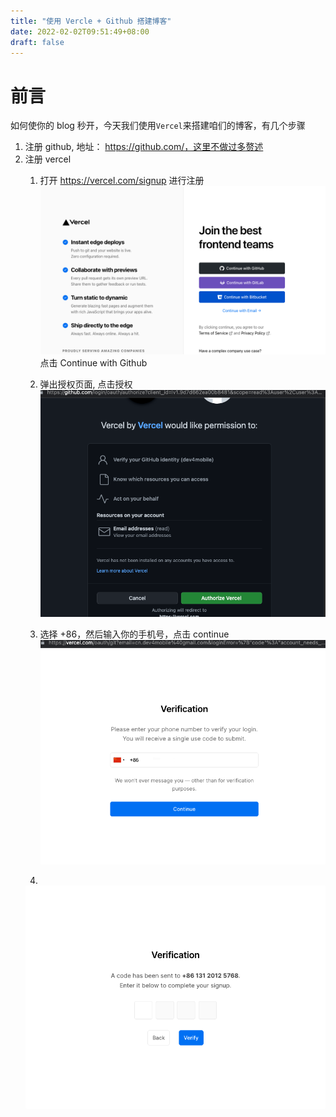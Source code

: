 ```yaml
---
title: "使用 Vercle + Github 搭建博客"
date: 2022-02-02T09:51:49+08:00
draft: false 
---
```


# 前言
如何使你的 blog 秒开，今天我们使用`Vercel`来搭建咱们的博客，有几个步骤
1. 注册 github, 地址： https://github.com/，这里不做过多赘述
2. 注册 vercel
	1. 打开 https://vercel.com/signup 进行注册
		![](https://raw.githubusercontent.com/crwkey/pics/master/img/20220202100128.png)
		点击 Continue with Github
	2. 弹出授权页面, 点击授权
	![](https://raw.githubusercontent.com/crwkey/pics/master/img/20220202100314.png)

	3. 选择 +86，然后输入你的手机号，点击 continue
	![](https://raw.githubusercontent.com/crwkey/pics/master/img/20220202100912.png)	

	4. 
	![](https://raw.githubusercontent.com/crwkey/pics/master/img/20220202101024.png)




